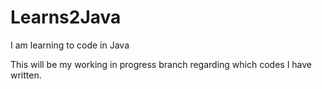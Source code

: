 # Learns2Java
I am learning to code in Java

This will be my working in progress branch regarding which codes I have written. 
